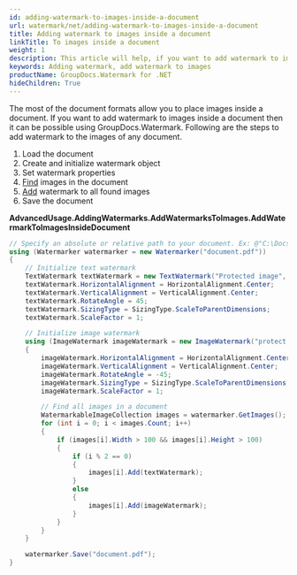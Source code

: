 ```yaml
---
id: adding-watermark-to-images-inside-a-document
url: watermark/net/adding-watermark-to-images-inside-a-document
title: Adding watermark to images inside a document
linkTitle: To images inside a document
weight: 1
description: This article will help, if you want to add watermark to images inside a document then it can be possible using GroupDocs.Watermark.
keywords: Adding watermark, add watermark to images
productName: GroupDocs.Watermark for .NET
hideChildren: True
---
```

The most of the document formats allow you to place images inside a document. If you want to add watermark to images inside a document then it can be possible using GroupDocs.Watermark. Following are the steps to add watermark to the images of any document.

1. Load the document
2. Create and initialize watermark object
3. Set watermark properties
4. [Find](https://reference.groupdocs.com/net/watermark/groupdocs.watermark/watermarker/methods/getimages) images in the document
5. [Add](https://reference.groupdocs.com/net/watermark/groupdocs.watermark.contents.image/watermarkableimage/methods/add) watermark to all found images
6. Save the document

**AdvancedUsage.AddingWatermarks.AddWatermarksToImages.AddWatermarkToImagesInsideDocument**

```csharp
// Specify an absolute or relative path to your document. Ex: @"C:\Docs\document.pdf"
using (Watermarker watermarker = new Watermarker("document.pdf"))
{
    // Initialize text watermark
    TextWatermark textWatermark = new TextWatermark("Protected image", new Font("Arial", 8));
    textWatermark.HorizontalAlignment = HorizontalAlignment.Center;
    textWatermark.VerticalAlignment = VerticalAlignment.Center;
    textWatermark.RotateAngle = 45;
    textWatermark.SizingType = SizingType.ScaleToParentDimensions;
    textWatermark.ScaleFactor = 1;

    // Initialize image watermark
    using (ImageWatermark imageWatermark = new ImageWatermark("protect.jpg"))
    {
        imageWatermark.HorizontalAlignment = HorizontalAlignment.Center;
        imageWatermark.VerticalAlignment = VerticalAlignment.Center;
        imageWatermark.RotateAngle = -45;
        imageWatermark.SizingType = SizingType.ScaleToParentDimensions;
        imageWatermark.ScaleFactor = 1;

        // Find all images in a document
        WatermarkableImageCollection images = watermarker.GetImages();
        for (int i = 0; i < images.Count; i++)
        {
            if (images[i].Width > 100 && images[i].Height > 100)
            {
                if (i % 2 == 0)
                {
                    images[i].Add(textWatermark);
                }
                else
                {
                    images[i].Add(imageWatermark);
                }
            }
        }
    }

    watermarker.Save("document.pdf");
}
```
